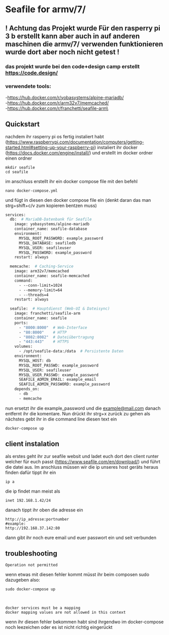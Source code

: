 # Seafile for armv/7/

## ! Achtung das Projekt wurde Für den rasperry pi 3 b erstellt kann aber auch in auf anderen maschinen die armv/7/ verwenden funktionieren wurde dort aber noch nicht getest ! 

### das projekt wurde bei den code+design camp erstellt https://code.design/

### verwendete tools:<br/>
-https://hub.docker.com/r/yobasystems/alpine-mariadb/<br/>
-https://hub.docker.com/r/arm32v7/memcached/<br/>
-https://hub.docker.com/r/franchetti/seafile-arm\

## Quickstart
nachdem ihr rasperry pi os fertig instaliert habt (https://www.raspberrypi.com/documentation/computers/getting-started.html#setting-up-your-raspberry-pi)
instaliert ihr docker (https://docs.docker.com/engine/install/)
und erstellt im docker ordner einen ordner
```
mkdir seafile
cd seafile
```
im anschluss erstellt ihr ein docker compose file mit den befehl
```
nano docker-compose.yml
```
und fügt in diesen den docker compose file ein 
(denkt daran das man strg+shift+c/v zum kopieren bentzen muss)
```dockerfile
services:
  db:  # MariaDB-Datenbank für Seafile
    image: yobasystems/alpine-mariadb
    container_name: seafile-database
    environment:
      MYSQL_ROOT_PASSWORD: example_password
      MYSQL_DATABASE: seafiledb
      MYSQL_USER: seafileuser
      MYSQL_PASSWORD: example_password
    restart: always

  memcache:  # Caching-Service
    image: arm32v7/memcached
    container_name: seafile-memcached
    command:
      - --conn-limit=1024
      - --memory-limit=64
      - --threads=4
    restart: always

  seafile:  # Hauptdienst (Web-UI & Dateisync)
    image: franchetti/seafile-arm
    container_name: seafile
    ports:
      - "8000:8000"  # Web-Interface
      - "80:8000"    # HTTP
      - "8082:8082"  # Dateiübertragung
      - "443:443"    # HTTPS
    volumes:
      - /opt/seafile-data:/data  # Persistente Daten
    environment:
      MYSQL_HOST: db
      MYSQL_ROOT_PASSWD: example_password
      MYSQL_USER: seafileuser
      MYSQL_USER_PASSWD: example_password
      SEAFILE_ADMIN_EMAIL: example_email
      SEAFILE_ADMIN_PASSWORD: example_password
    depends_on:
      - db
      - memcache
```
nun ersetzt ihr die example_password und die example@mail.com 
danach entfernt ihr die komentare.
Nun drückt ihr strg+x zurück zu gehen
als nächstes gebt ihr in die command line diesen text ein
```
docker-compose up
```
## client instalation
als erstes geht ihr zur seafile websit und ladet euch dort den client 
runter welcher für euch passt (https://www.seafile.com/en/download/)
und führt die datei aus. Im anschluss müssen wir die ip unseres host geräts
heraus finden dafür tippt ihr ein 
```
ip a
```
die ip findet man meist als
```
inet 192.168.1.42/24
```
danach tippt ihr oben die adresse ein 
```
http://ip_adresse:portnumber
#example:
http://192.168.37.142:80
```
dann gibt ihr noch eure email und euer passwort ein und seit verbunden

## troubleshooting 

```
Operation not permitted
```
wenn etwas mit diesen fehler kommt müsst ihr beim composen sudo dazugeben also:
```
sudo docker-compose up
```
<br/>

```
docker services must be a mapping
docker mapping values are not allowed in this context
```
wenn ihr diesen fehler bekommen habt sind ihrgendwo im docker-compose 
noch leezeichen oder es ist nicht richtig eingerückt

